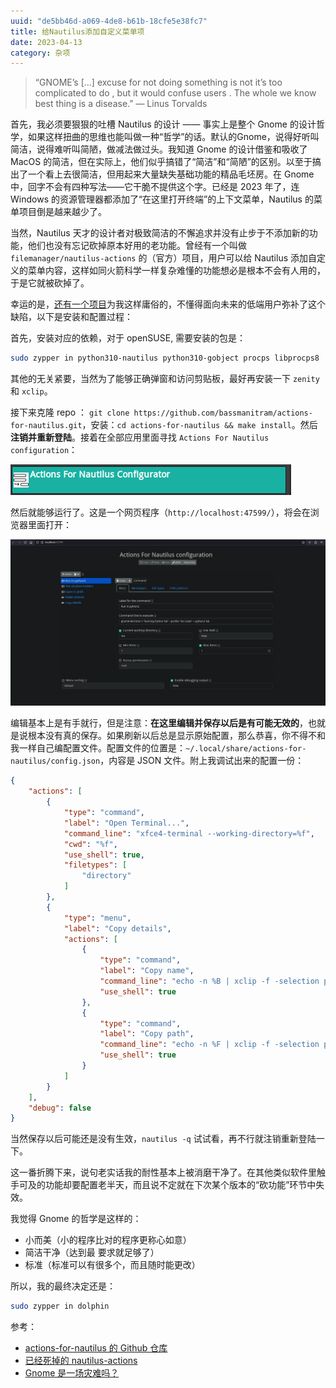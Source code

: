 ```yaml
---
uuid: "de5bb46d-a069-4de8-b61b-18cfe5e38fc7"
title: 给Nautilus添加自定义菜单项
date: 2023-04-13
category: 杂项
---
```


> “GNOME’s […] excuse for not doing something is not it’s too complicated to do , but it would confuse users . The whole we know best thing is a disease.” — Linus Torvalds

首先，我必须要狠狠的吐槽 Nautilus 的设计 —— 事实上是整个 Gnome 的设计哲学，如果这样扭曲的思维也能叫做一种“哲学”的话。默认的Gnome，说得好听叫简洁，说得难听叫简陋，做减法做过头。我知道 Gnome 的设计借鉴和吸收了 MacOS 的简洁，但在实际上，他们似乎搞错了“简洁”和“简陋”的区别。以至于搞出了一个看上去很简洁，但用起来大量缺失基础功能的精品毛坯房。在 Gnome 中，回字不会有四种写法——它干脆不提供这个字。已经是 2023 年了，连 Windows 的资源管理器都添加了“在这里打开终端”的上下文菜单，Nautilus 的菜单项目倒是越来越少了。

当然，Nautilus 天才的设计者对极致简洁的不懈追求并没有止步于不添加新的功能，他们也没有忘记砍掉原本好用的老功能。曾经有一个叫做 `filemanager/nautilus-actions` 的（官方）项目，用户可以给 Nautilus 添加自定义的菜单内容，这样如同火箭科学一样复杂难懂的功能想必是根本不会有人用的，于是它就被砍掉了。

幸运的是，[还有一个项目](https://github.com/bassmanitram/actions-for-nautilus#configuration-ui)为我这样庸俗的，不懂得面向未来的低端用户弥补了这个缺陷，以下是安装和配置过程：

首先，安装对应的依赖，对于 openSUSE, 需要安装的包是：

```bash
sudo zypper in python310-nautilus python310-gobject procps libprocps8
```

其他的无关紧要，当然为了能够正确弹窗和访问剪贴板，最好再安装一下 `zenity` 和 `xclip`。

接下来克隆 repo ： `git clone https://github.com/bassmanitram/actions-for-nautilus.git`，安装：`cd actions-for-nautilus && make install`。然后**注销并重新登陆**。接着在全部应用里面寻找 `Actions For Nautilus configuration`：

![](./assets/Ha.png)

然后就能够运行了。这是一个网页程序（`http://localhost:47599/`），将会在浏览器里面打开：

![](./assets/12.png)

编辑基本上是有手就行，但是注意：**在这里编辑并保存以后是有可能无效的**，也就是说根本没有真的保存。如果刷新以后总是显示原始配置，那么恭喜，你不得不和我一样自己编配置文件。配置文件的位置是：`~/.local/share/actions-for-nautilus/config.json`，内容是 JSON 文件。附上我调试出来的配置一份：

```json
{
	"actions": [
		{
			"type": "command",
			"label": "Open Terminal...",
			"command_line": "xfce4-terminal --working-directory=%f",
			"cwd": "%f",
			"use_shell": true,
			"filetypes": [
				"directory"
			]
		},
		{
			"type": "menu",
			"label": "Copy details",
			"actions": [
				{
					"type": "command",
					"label": "Copy name",
					"command_line": "echo -n %B | xclip -f -selection primary | xclip -selection clipboard",
					"use_shell": true
				},
				{
					"type": "command",
					"label": "Copy path",
					"command_line": "echo -n %F | xclip -f -selection primary | xclip -selection clipboard",
					"use_shell": true
				}
			]
		}
	],
	"debug": false
}
```
当然保存以后可能还是没有生效，`nautilus -q` 试试看，再不行就注销重新登陆一下。

这一番折腾下来，说句老实话我的耐性基本上被消磨干净了。在其他类似软件里触手可及的功能却要配置老半天，而且说不定就在下次某个版本的“砍功能”环节中失效。

我觉得 Gnome 的哲学是这样的：

- 小而美（小的程序比对的程序更称心如意）
- 简洁干净（达到最 要求就足够了）
- 标准（标准可以有很多个，而且随时能更改）

所以，我的最终决定还是：

```bash
sudo zypper in dolphin
```

参考：

- [actions-for-nautilus 的 Github 仓库](https://github.com/bassmanitram/actions-for-nautilus)
- [已经死掉的 nautilus-actions](https://gitlab.gnome.org/Archive/nautilus-actions)
- [Gnome 是一场灾难吗？](https://medium.com/@fulalas/gnome-linux-a-complete-disaster-feb27b13a5c2)